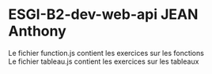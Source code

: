 # ESGI-B2-dev-web-api JEAN Anthony
Le fichier function.js contient les exercices sur les fonctions  
Le fichier tableau.js contient les exercices sur les tableaux

